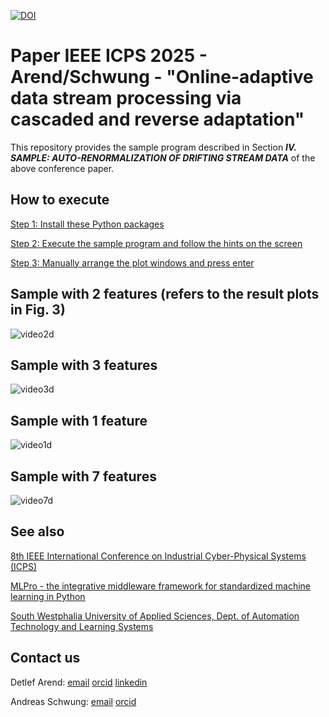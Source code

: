 [![DOI](https://zenodo.org/badge/DOI/10.5281/zenodo.13995893.svg)](https://doi.org/10.5281/zenodo.13995893)

# Paper IEEE ICPS 2025 - Arend/Schwung - "Online-adaptive data stream processing via cascaded and reverse adaptation"
This repository provides the sample program described in Section _**IV. SAMPLE: AUTO-RENORMALIZATION OF DRIFTING
STREAM DATA**_ of the above conference paper.

## How to execute

[Step 1: Install these Python packages](requirements.txt)

[Step 2: Execute the sample program and follow the hints on the screen](src/sample_auto-renormalization_of_drifting_stream_data.py)

[Step 3: Manually arrange the plot windows and press enter](video/window_arrangement.gif)

## Sample with 2 features (refers to the result plots in Fig. 3)

![video2d](video/sample_2D.gif)

## Sample with 3 features

![video3d](video/sample_3D.gif)

## Sample with 1 feature

![video1d](video/sample_1D.gif)

## Sample with 7 features

![video7d](video/sample_7D.gif)


## See also

[8th IEEE International Conference on Industrial Cyber-Physical Systems (ICPS)](https://icps2025.ieee-ies.org/)

[MLPro - the integrative middleware framework for standardized machine learning in Python](https://mlpro.readthedocs.io/)

[South Westphalia University of Applied Sciences, Dept. of Automation Technology and Learning Systems](https://www.fh-swf.de/de/forschung___transfer_4/labore_3/labs/labor_fuer_automatisierungstechnik__soest_1/standardseite_57.php)


## Contact us

Detlef Arend: [email](mailto:arend.detlef@fh-swf.de) [orcid](https://orcid.org/my-orcid?orcid=0000-0002-8315-2346) [linkedin](https://www.linkedin.com/in/detlef-arend-65170527b)

Andreas Schwung: [email](mailto:schwung.andreas@fh-swf.de) [orcid](https://orcid.org/0000-0001-8405-0977)
